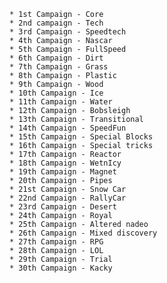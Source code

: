 
  
    * 1st Campaign - Core
    * 2nd campaign - Tech
    * 3rd Campaign - Speedtech
    * 4th Campaign - Nascar 
    * 5th Campaign - FullSpeed
    * 6th Campaign - Dirt
    * 7th Campaign - Grass
    * 8th Campaign - Plastic
    * 9th Campaign - Wood
    * 10th Campaign - Ice
    * 11th Campaign - Water
    * 12th Campaign - Bobsleigh
    * 13th Campaign - Transitional
    * 14th Campaign - SpeedFun
    * 15th Campaign - Special Blocks
    * 16th Campaign - Special tricks
    * 17th Campaign - Reactor
    * 18th Campaign - WetnIcy
    * 19th Campaign - Magnet
    * 20th Campaign - Pipes
    * 21st Campaign - Snow Car
    * 22nd Campaign - RallyCar
    * 23rd Campaign - Desert
    * 24th Campaign - Royal
    * 25th Campaign - Altered nadeo
    * 26th Campaign - Mixed discovery
    * 27th Campaign - RPG
    * 28th Campaign - LOL
    * 29th Campaign - Trial
    * 30th Campaign - Kacky